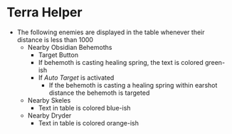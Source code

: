 # Terra Helper

- The following enemies are displayed in the table whenever their distance is less than 1000
    - Nearby Obsidian Behemoths
        - Target Button
        - If behemoth is casting healing spring, the text is colored green-ish
        - If *Auto Target* is activated
            - If the behemoth is casting a healing spring within earshot distance the behemoth is targeted
    - Nearby Skeles
        - Text in table is colored blue-ish
    - Nearby Dryder
        - Text in table is colored orange-ish
